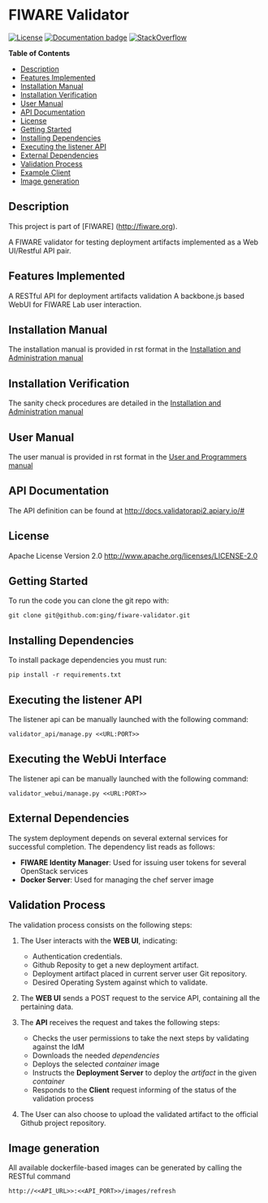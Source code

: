 FIWARE Validator
======================

[![License](http://img.shields.io/:license-apache-blue.svg?style=flat-square)](http://www.apache.org/licenses/LICENSE-2.0.html)
[![Documentation badge](https://img.shields.io/badge/docs-stable-brightgreen.svg?style=flat)](doc/source/adminmanual.rst)
[![StackOverflow](https://img.shields.io/badge/support-sof-yellowgreen.svg)](https://stackoverflow.com/questions/tagged/fiware-validator)

**Table of Contents**

- [Description](#description)
- [Features Implemented](#features-implemented)
- [Installation Manual](#installation-manual)
- [Installation Verification](#installation-verification)
- [User Manual](#user-manual)
- [API Documentation](#api-documentation)
- [License](#license)
- [Getting Started](#getting-started)
- [Installing Dependencies](#installing-dependencies)
- [Executing the listener API](#executing-the-listener-api)
- [External Dependencies](#external-dependencies)
- [Validation Process](#validation-process)
- [Example Client](#example-client)
- [Image generation](#image-generation)

Description
-----------
This project is part of [FIWARE] (http://fiware.org).

A FIWARE validator for testing deployment artifacts implemented as a Web UI/Restful API pair.

Features Implemented
--------------------
A RESTful API for deployment artifacts validation
A backbone.js based WebUI for FIWARE Lab user interaction.

Installation Manual
-------------------
The installation manual is provided in rst format in the [Installation and Administration manual](doc/source/adminmanual.rst)

Installation Verification
-------------------------
The sanity check procedures are detailed in the [Installation and Administration manual](doc/source/adminmanual.rst)

User Manual
-----------
The user manual is provided in rst format in the [User and Programmers manual](doc/source/usermanual.rst)

API Documentation
-----------------

The API definition can be found at <http://docs.validatorapi2.apiary.io/#>

License
-------

Apache License Version 2.0 <http://www.apache.org/licenses/LICENSE-2.0>

Getting Started
---------------

To run the code you can clone the git repo with:

    git clone git@github.com:ging/fiware-validator.git

Installing Dependencies
-----------------------

To install package dependencies you must run:

    pip install -r requirements.txt

Executing the listener API
--------------------------

The listener api can be manually launched with the following command:

    validator_api/manage.py <<URL:PORT>>

Executing the WebUi Interface
--------------------------

The listener api can be manually launched with the following command:

    validator_webui/manage.py <<URL:PORT>>


External Dependencies
---------------------

The system deployment depends on several external services for
successful completion. The dependency list reads as follows:

- **FIWARE Identity Manager**: Used for issuing user tokens for several OpenStack services
- **Docker Server**: Used for managing the chef server image


Validation Process
------------------

The validation process consists on the following steps:
1. The User interacts with the **WEB UI**, indicating:
    - Authentication credentials.
    - Github Reposity to get a new deployment artifact.
    - Deployment artifact placed in current server user Git repository.
    - Desired Operating System against which to validate.

2. The **WEB UI** sends a POST request to the service API, containing all the pertaining data.

3. The **API** receives the request and takes the following steps:
    - Checks the user permissions to take the next steps by validating against the IdM
    - Downloads the needed *dependencies*
    - Deploys the selected *container* image
    - Instructs the **Deployment Server** to deploy the *artifact* in the given *container*
    - Responds to the **Client** request informing of the status of the validation process

4. The User can also choose to upload the validated artifact to the official Github project repository.

Image generation
---------------------
All available dockerfile-based images can be generated by calling the RESTful command

    http://<<API_URL>>:<<API_PORT>>/images/refresh